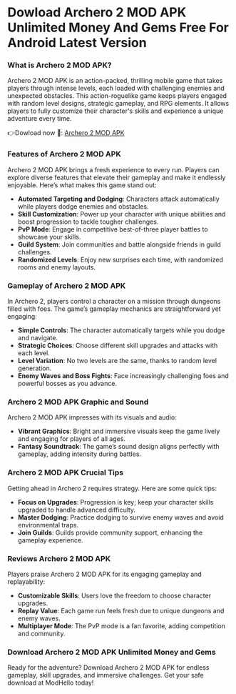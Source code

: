# Dowload Archero 2 MOD APK Unlimited Money And Gems Free For Android Latest Version 

### What is Archero 2 MOD APK?
Archero 2 MOD APK is an action-packed, thrilling mobile game that takes players through intense levels, each loaded with challenging enemies and unexpected obstacles. This action-roguelike game keeps players engaged with random level designs, strategic gameplay, and RPG elements. It allows players to fully customize their character's skills and experience a unique adventure every time.


👉Dowload now 🧑: [Archero 2 MOD APK](https://modhello.com/archero-2/)

### Features of Archero 2 MOD APK
Archero 2 MOD APK brings a fresh experience to every run. Players can explore diverse features that elevate their gameplay and make it endlessly enjoyable. Here’s what makes this game stand out:
- **Automated Targeting and Dodging**: Characters attack automatically while players dodge enemies and obstacles.
- **Skill Customization**: Power up your character with unique abilities and boost progression to tackle tougher challenges.
- **PvP Mode**: Engage in competitive best-of-three player battles to showcase your skills.
- **Guild System**: Join communities and battle alongside friends in guild challenges.
- **Randomized Levels**: Enjoy new surprises each time, with randomized rooms and enemy layouts.

### Gameplay of Archero 2 MOD APK
In Archero 2, players control a character on a mission through dungeons filled with foes. The game’s gameplay mechanics are straightforward yet engaging:
- **Simple Controls**: The character automatically targets while you dodge and navigate.
- **Strategic Choices**: Choose different skill upgrades and attacks with each level.
- **Level Variation**: No two levels are the same, thanks to random level generation.
- **Enemy Waves and Boss Fights**: Face increasingly challenging foes and powerful bosses as you advance.

### Archero 2 MOD APK Graphic and Sound
Archero 2 MOD APK impresses with its visuals and audio:
- **Vibrant Graphics**: Bright and immersive visuals keep the game lively and engaging for players of all ages.
- **Fantasy Soundtrack**: The game’s sound design aligns perfectly with gameplay, adding intensity during battles.

### Archero 2 MOD APK Crucial Tips
Getting ahead in Archero 2 requires strategy. Here are some quick tips:
- **Focus on Upgrades**: Progression is key; keep your character skills upgraded to handle advanced difficulty.
- **Master Dodging**: Practice dodging to survive enemy waves and avoid environmental traps.
- **Join Guilds**: Guilds provide community support, enhancing the gameplay experience.

### Reviews Archero 2 MOD APK
Players praise Archero 2 MOD APK for its engaging gameplay and replayability:
- **Customizable Skills**: Users love the freedom to choose character upgrades.
- **Replay Value**: Each game run feels fresh due to unique dungeons and enemy waves.
- **Multiplayer Mode**: The PvP mode is a fan favorite, adding competition and community.

### Download Archero 2 MOD APK Unlimited Money and Gems
Ready for the adventure? Download Archero 2 MOD APK for endless gameplay, skill upgrades, and immersive challenges. Get your safe download at ModHello today!
